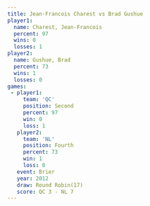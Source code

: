 ```yaml
---
title: Jean-Francois Charest vs Brad Gushue
player1:                      
  name: Charest, Jean-Francois
  percent: 97                 
  wins: 0                     
  losses: 1                   
player2:                      
  name: Gushue, Brad          
  percent: 73                 
  wins: 1                     
  losses: 0                   
games:
 - player1:          
     team: 'QC'      
     position: Second
     percent: 97     
     win: 0          
     loss: 1         
   player2:          
     team: 'NL'      
     position: Fourth
     percent: 73     
     win: 1          
     loss: 0         
   event: Brier         
   year: 2012           
   draw: Round Robin(17)
   score: QC 3 - NL 7   
---
```

